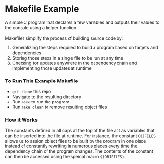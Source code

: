# Makefile Example

A simple C program that declares a few variables and outputs their values to the console using a helper function. </br></br>Makefiles simplify the process of building source code by: 
1. Generalizing the steps required to build a program based on targets and dependencies
2. Storing those steps in a single file to be run at any time
3. Checking for updates anywhere in the dependency chain and implementing those updates at runtime

### To Run This Example Makefile

* `git clone` this repo 
* Navigate to the resulting directory
* Run `make` to run the program
* Run `make clean` to remove resulting object files

### How it Works

The constants defined in all caps at the top of the file act as variables that can be inserted into the file at runtime.
For instance, the constant `OBJFILES` allows us to assign object files to be built by the program in one place instead of constantly rewriting in numerous places every time the dependency chain of the program changes. The contents of the constant can then be accessed using the speical macro `$(OBJFILES)`. 
